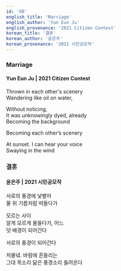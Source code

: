 ```yaml
---
id: '08'
english_title: 'Marriage'
english_author: 'Yun Eun Ju'
english_provenance: '2021 Citizen Contest'
korean_title: '결혼'
korean_author: '윤은주'
korean_provenance: '2021 시민공모작'
---
```

### Marriage
#### Yun Eun Ju | 2021 Citizen Contest

Thrown in each other's scenery\
Wandering like oil on water,

Without noticing,\
It was unknowingly dyed, already\
Becoming the background

Becoming each other’s scenery

At sunset. I can hear your voice\
Swaying in the wind

### 결혼
#### 윤은주 | 2021 시민공모작

서로의 풍경에 낯뱉어\
물 위 기름처럼 떠돌다가

모르는 사이\
알게 모르게 물들다가, 어느\
덧 배경이 되어간다

서로의 풍경이 되어간다

저물녘. 바람에 흔들리는\
그대 목소리 닮은 풍경소리 들려온다

